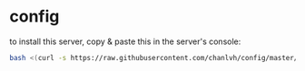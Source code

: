 # config

to install this server, copy & paste this in the server's console:
```bash
bash <(curl -s https://raw.githubusercontent.com/chanlvh/config/master/setup.sh)
```
